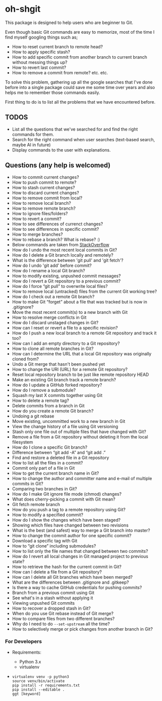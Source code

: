 # oh-shgit

This package is designed to help users who are beginner to Git. 

Even though basic Git commands are easy to memorize, most of the time I find myself googling things such as;
- How to reset current branch to remote head?
- How to apply specific stash?
- How to add specific commit from another branch to current branch without messing things up?
- How to revert last commit?
- How to remove a commit from remote? etc. etc.

To solve this problem, gathering up all the google searches that I've done before into a single package could save me some time over years and also helps me to remember those commands easily.

First thing to do is to list all the problems that we have encountered before.

## TODOS

- List all the questions that we've searched for and find the right commands for them.
- Search for the right command when user searches (text-based search, maybe AI in future)
- Display commands to the user with explanations.

## Questions (any help is welcomed)

- How to commit current changes?
- How to push commit to remote?
- How to stash current changes?
- How to discard current changes?
- How to remove commit from local?
- How to remove local branch?
- How to remove remote branch?
- How to ignore files/folders?
- How to revert a commit?
- How to see differences of currenct changes?
- How to see differences in specific commit?
- How to merge branches?
- How to rebase a branch? What is rebase? :)
- Below commands are taken from [StackOverflow](https://stackoverflow.com/questions/tagged/git?sort=MostVotes&edited=true)
- How do I undo the most recent local commits in Git?
- How do I delete a Git branch locally and remotely?
- What is the difference between 'git pull' and 'git fetch'?
- How do I undo 'git add' before commit?
- How do I rename a local Git branch?
- How to modify existing, unpushed commit messages?
- How do I revert a Git repository to a previous commit?
- How do I force “git pull” to overwrite local files?
- How to remove local (untracked) files from the current Git working tree?
- How do I check out a remote Git branch?
- How to make Git “forget” about a file that was tracked but is now in .gitignore?
- Move the most recent commit(s) to a new branch with Git
- How to resolve merge conflicts in Git
- How do I discard unstaged changes in Git?
- How can I reset or revert a file to a specific revision?
- How do I push a new local branch to a remote Git repository and track it too?
- How can I add an empty directory to a Git repository?
- How to clone all remote branches in Git?
- How can I determine the URL that a local Git repository was originally cloned from?
- Undo a Git merge that hasn't been pushed yet
- How to change the URI (URL) for a remote Git repository?
- Reset local repository branch to be just like remote repository HEAD
- Make an existing Git branch track a remote branch?
- How do I update a GitHub forked repository?
- How do I remove a submodule?
- Squash my last X commits together using Git
- How to delete a remote tag?
- Delete commits from a branch in Git
- How do you create a remote Git branch?
- Undoing a git rebase
- Move existing, uncommitted work to a new branch in Git
- View the change history of a file using Git versioning
- Stash only one file out of multiple files that have changed with Git?
- Remove a file from a Git repository without deleting it from the local filesystem
- How do I clone a specific Git branch?
- Difference between “git add -A” and “git add .”
- Find and restore a deleted file in a Git repository
- How to list all the files in a commit?
- Commit only part of a file in Git
- How to get the current branch name in Git?
- How to change the author and committer name and e-mail of multiple commits in Git?
- Comparing two branches in Git?
- How do I make Git ignore file mode (chmod) changes?
- What does cherry-picking a commit with Git mean?
- Git fetch remote branch
- How do you push a tag to a remote repository using Git?
- How to modify a specified commit?
- How do I show the changes which have been staged?
- Showing which files have changed between two revisions
- What is the best (and safest) way to merge a Git branch into master?
- How to change the commit author for one specific commit?
- Download a specific tag with Git
- How to “git clone” including submodules?
- How to list only the file names that changed between two commits?
- How do I revert all local changes in Git managed project to previous state?
- How to retrieve the hash for the current commit in Git?
- How can I delete a file from a Git repository?
- How can I delete all Git branches which have been merged?
- What are the differences between .gitignore and .gitkeep?
- Is there a way to cache GitHub credentials for pushing commits?
- Branch from a previous commit using Git
- See what's in a stash without applying it 
- Viewing unpushed Git commits
- How to recover a dropped stash in Git?
- When do you use Git rebase instead of Git merge?
- How to compare files from two different branches?
- Why do I need to do `--set-upstream` all the time?
- How to selectively merge or pick changes from another branch in Git?


### For Developers
- Requirements: 
  - Python 3.x
  - virtualenv

- ```
  virtualenv venv -p python3
  source venv/bin/activate
  pip install -r requirements.txt
  pip install --editable .
  ggt [keyword] 
  ```
